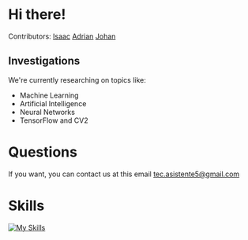# Hi there!
Contributors:
[Isaac](https://github.com/iZackk26)
[Adrian](https://github.com/akhoz)
[Johan](https://github.com/Johanx22x)

## Investigations
We're currently researching on topics like:
* Machine Learning
* Artificial Intelligence
* Neural Networks
* TensorFlow and CV2

# Questions
If you want, you can contact us at this email [tec.asistente5@gmail.com](mailto:tec.asistente5@gmail.com)

# Skills
[![My Skills](https://skillicons.dev/icons?i=js,html,css,wasm,tensorflow,androidstudio,apple,arch,arduino,azure,bootstrap,c,cs,cpp,discord,gcp,git,github,go,java,latex,linux,md,neovim,opencv,powershell,py,raspberrypi,ruby,rust,stackoverflow,sublime,sklearn,vscode)](https://skillicons.dev)
